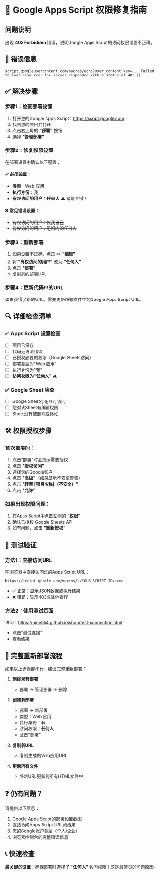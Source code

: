 # 🔧 Google Apps Script 权限修复指南

## 问题说明
出现 **403 Forbidden** 错误，说明Google Apps Script的访问权限设置不正确。

## 🚨 错误信息
```
script.googleusercontent.com/macros/echo?user_content_key=... Failed to load resource: the server responded with a status of 403 ()
```

## ✅ 解决步骤

### 步骤1：检查部署设置
1. 打开您的Google Apps Script：https://script.google.com
2. 找到您的项目并打开
3. 点击右上角的 **"部署"** 按钮
4. 选择 **"管理部署"**

### 步骤2：修复权限设置
在部署设置中确认以下配置：

#### ✅ 必须设置：
- **类型**：Web 应用
- **执行身份**：我
- **有权访问的用户**：**任何人** ⚠️ 这是关键！

#### ❌ 常见错误设置：
- ~~有权访问的用户：仅我自己~~
- ~~有权访问的用户：组织内的任何人~~

### 步骤3：重新部署
1. 如果设置不正确，点击 ✏️ **"编辑"**
2. 将 **"有权访问的用户"** 改为 **"任何人"**
3. 点击 **"部署"**
4. 复制新的部署URL

### 步骤4：更新代码中的URL
如果获得了新的URL，需要更新所有文件中的Google Apps Script URL。

## 🔍 详细检查清单

### ✅ Apps Script 设置检查
- [ ] 项目已保存
- [ ] 代码无语法错误
- [ ] 已授权必要的权限（Google Sheets访问）
- [ ] 部署类型为"Web 应用"
- [ ] 执行身份为"我"
- [ ] **访问权限为"任何人"** ⚠️

### ✅ Google Sheet 检查
- [ ] Google Sheet存在且可访问
- [ ] 您对该Sheet有编辑权限
- [ ] Sheet没有被删除或移动

## 🛠 权限授权步骤

### 首次部署时：
1. 点击"部署"时会提示需要授权
2. 点击 **"授权访问"**
3. 选择您的Google账户
4. 点击 **"高级"**（如果显示不安全警告）
5. 点击 **"转至 [项目名称]（不安全）"**
6. 点击 **"允许"**

### 如果出现权限问题：
1. 在Apps Script中点击左侧的 **"权限"**
2. 确认已授权 Google Sheets API
3. 如有问题，点击 **"重新授权"**

## 🧪 测试验证

### 方法1：直接访问URL
在浏览器中直接访问您的Apps Script URL：
```
https://script.google.com/macros/s/YOUR_SCRIPT_ID/exec
```
- ✅ 正常：显示JSON数据或执行结果
- ❌ 错误：显示403或其他错误

### 方法2：使用测试页面
访问：https://nice554.github.io/shou/test-connection.html
- 点击"测试连接"
- 查看结果

## 🔄 完整重新部署流程

如果以上步骤都不行，建议完整重新部署：

1. **删除现有部署**
   - 部署 → 管理部署 → 删除

2. **创建新部署**
   - 部署 → 新部署
   - 类型：Web 应用
   - 执行身份：我
   - 访问权限：**任何人**
   - 点击"部署"

3. **复制新URL**
   - 复制生成的Web应用URL

4. **更新所有文件**
   - 将新URL更新到所有HTML文件中

## ❓ 仍有问题？

请提供以下信息：
1. Google Apps Script的部署设置截图
2. 直接访问Apps Script URL的结果
3. 您的Google账户类型（个人/企业）
4. 浏览器控制台的完整错误信息

## 📞 快速检查
**最关键的设置**：确保部署时选择了 **"任何人"** 访问权限！这是最常见的问题原因。